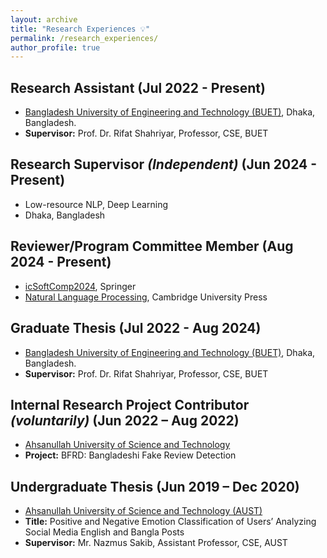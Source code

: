 ```yaml
---
layout: archive
title: "Research Experiences 💡"
permalink: /research_experiences/
author_profile: true
---
```


## Research Assistant (Jul 2022 - Present)
- [Bangladesh University of Engineering and Technology (BUET)](https://cse.buet.ac.bd/), Dhaka, Bangladesh.
- **Supervisor:** Prof. Dr. Rifat Shahriyar, Professor, CSE, BUET

## Research Supervisor *(Independent)* (Jun 2024 - Present)
- Low-resource NLP, Deep Learning
- Dhaka, Bangladesh

## Reviewer/Program Committee Member (Aug 2024 - Present)
- [icSoftComp2024](https://www.charusat.ac.in/icSoftComp2024/index.php), Springer
- [Natural Language Processing](https://www.cambridge.org/core/journals/natural-language-processing), Cambridge University Press

## Graduate Thesis (Jul 2022 - Aug 2024)
- [Bangladesh University of Engineering and Technology (BUET)](https://cse.buet.ac.bd/), Dhaka, Bangladesh.
- **Supervisor:** Prof. Dr. Rifat Shahriyar, Professor, CSE, BUET

## Internal Research Project Contributor *(voluntarily)* (Jun 2022 – Aug 2022)
- [Ahsanullah University of Science and Technology](www.aust.edu)
- **Project:** BFRD: Bangladeshi Fake Review Detection

## Undergraduate Thesis (Jun 2019 – Dec 2020)
- [Ahsanullah University of Science and Technology (AUST)](www.aust.edu)
- **Title:** Positive and Negative Emotion Classification of Users’ Analyzing Social Media English and Bangla Posts
- **Supervisor:** Mr. Nazmus Sakib, Assistant Professor, CSE, AUST
